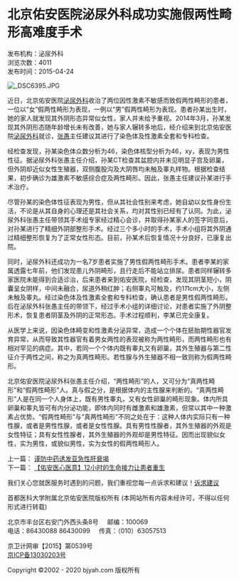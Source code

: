 # 北京佑安医院泌尿外科成功实施假两性畸形高难度手术

发布机构：泌尿外科  
浏览次数：4011  
发布时间：2015-04-24  

![_DSC6395.JPG](/Sites/Uploaded/Image/2015/04/246356546452499950006481495.JPG)

近日，北京佑安医院[泌尿外科](http://www.bjyah.com/Html/Departments/Main/Index_156.html)收治了两位因性激素不敏感而致假两性畸形的患者，一位以“女”假两性畸形为表现，一例以“男”假两性畸形为表现。患者孙某出生时，她的家人就发现其外阴形态异常似女性，家人并未给予重视。2014年3月，孙某发现其外阴形态随年龄增长未有改善，她与家人辗转多地后，经介绍来到北京佑安医院[泌尿外科](http://www.bjyah.com/Html/Departments/Main/Index_156.html)就诊，[张愚](http://www.bjyah.com/Html/Doctors/Main/Index_303.html)主任建议其进行了染色体及性激素全套和专科检查。

经检查发现，孙某染色体众数分析为46，染色体核型分析为46，xy，表现为男性性征。据泌尿外科张愚主任介绍，孙某CT检查其盆腔内并未见明显子宫及卵巢，但外阴却近似女性生殖器，双侧腹股沟及大阴唇均未触及睾丸样物。根据检查结果，初步确诊为雄激素不敏感综合症及两性畸形。因此，张愚主任建议孙某进行手术治疗。

尽管孙某的染色体性征表现为男性，但从其社会性别来考虑，她自幼以女性身份生活，不论是从其自身的心理还是其社会关系，均对其性别已经有了认同。为此，泌尿外科张愚主任带领其手术组专家经过精心会诊，并取得孙某家人的签字同意后，对孙某进行了精细外阴部整形手术。经过三个多小时的手术，手术小组将其外阴通过精细整形恢复为了正常女性形态。目前，孙某术后恢复情况十分良好，已康复出院。

同时，泌尿外科还成功为一名7岁患者实施了男性假两性畸形手术。患者李某的家属透露七年前，他们发现患儿外阴畸形，且行走后不能站立排尿。患者同样辗转多家医院未能得到合适诊治，后来患者来到佑安医院，经检查，发现其阴茎短小，阴囊呈女阴样，中间未融合，尿道外稍红肿；右侧睾丸可触及，约1*1*1cm大小，左侧未触及睾丸。经过染色体及性激素全套和专科检查，确认患者是男性假两性畸形。后在泌尿外科张愚主任的带领下，经过手术小组的详细讨论，对患者实施了外阴整形术，恢复患者阴茎及外阴的正常形态。手术过程顺利，李某已完全康复。

从医学上来说，因染色体畸变和性激素分泌异常，造成一个个体在胚胎期性器官发育异常，从而导致其性器官有着男女两性的表现被称为两性畸形，而两性畸形也有相对罕见的病症。其中，若同一个个体内既有睾丸又有卵巢，其外生殖器与第二性征介于两性之间，称之为真两性畸形。若性腺与外生殖器不相一致则称为假两性畸形。

北京佑安医院泌尿外科张愚主任介绍，“两性畸形”的人，又可分为“真两性畸形”和“假两性畸形”人。真与假之分，是根据体内的主性腺来判断的。“真两性畸形”人是在同一个人身体上，既有男性睾丸，又有女性卵巢的畸形现象。体内所具卵巢和睾丸皆可有内分泌功能，即体内同时有雌激素和雄激素，但常以其中一种激素占优势。“假两性畸形”与“真两性畸形”不同之处在于：这种人体内实际只有一种性腺，或者是男性性腺，或者是女性性腺。具有男性性腺者，其外生殖器的外观是女性特征；具有女性性腺者，其外生殖器的外观却是男性特征。因而出现貌似女性，实为男性，或貌似男性，实为女性的假两性畸形人。

上一篇： [谨防中药诱发亚急性肝衰竭](https://www.bjyah.com/Html/News/Articles/24320.html)  
下一篇： [【佑安医心医意】12小时的生命接力让患者重生](https://www.bjyah.com/Html/News/Articles/24318.html)

我们关心您就医服务时遇到的问题，我们重视您每一点诉求和建议！[诉求建议](https://www.bjyah.com/Interactions/HospitalMails?siteId=1&hospitalMailTypeId=1)

首都医科大学附属北京佑安医院版权所有 (本网站所有内容未经许可，不得以任何形式进行转载)

北京市丰台区右安门外西头条8号     邮编：100069   
电话：86430088 86430099     传真：（010）63057513  

京卫计网审【2015】第0539号   
[京ICP备13030203号](https://beian.miit.gov.cn)  

Copyright ©2002 - 2020 bjyah.com 版权所有
